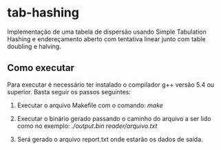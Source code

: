 # tab-hashing
Implementação de uma tabela de dispersão usando Simple Tabulation Hashing e endereçamento aberto com tentativa linear junto com table doubling e halving.

## Como executar
Para executar é necessário ter instalado o compilador g++ versão 5.4 ou superior.
Basta seguir os passos seguintes:

1. Executar o arquivo Makefile com o comando:
    *make*
	
2. Executar o binário gerado passando o caminho do arquivo a ser lido como no exemplo:
    *./output.bin reader/arquivo.txt*

3. Será gerado o arquivo report.txt onde estarão os dados de saída.